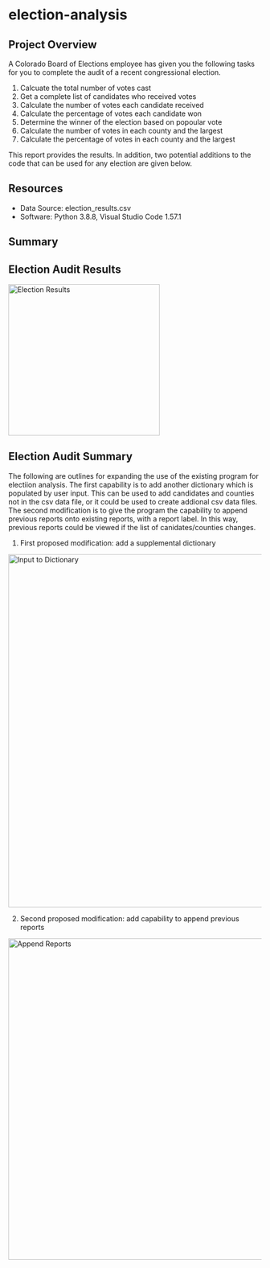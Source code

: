 # election-analysis

## Project Overview
A Colorado Board of Elections employee has given you the following tasks for you to complete the audit of a recent congressional election.

1.  Calcuate the total number of votes cast
2.  Get a complete list of candidates who received votes
3.  Calculate the number of votes each candidate received
4.  Calculate the percentage of votes each candidate won
5.  Determine the winner of the election based on popoular vote
6.  Calculate the number of votes in each county and the largest
7.  Calculate the percentage of votes in each county and the largest

This report provides the results.  In addition, two potential additions to the code that can be used for any election are given below.

## Resources

- Data Source: election_results.csv
- Software: Python 3.8.8, Visual Studio Code 1.57.1

## Summary

## Election Audit Results

<img width="301" alt="Election Results" src="https://user-images.githubusercontent.com/85037467/125122844-92b87380-e0bb-11eb-8d3f-3bbea296cedb.png">



## Election Audit Summary

The following are outlines for expanding the use of the existing program for electiion analysis.  The first capability is to add another dictionary which is populated by user input.  This can be used to add candidates and counties not in the csv data file, or it could be used to create addional csv data files.  The second modification is to give the program the capability to append previous reports onto existing reports, with a report label.  In this way, previous reports could be viewed if the list of canidates/counties changes.

1. First proposed modification:  add a supplemental dictionary

<img width="702" alt="Input to Dictionary" src="https://user-images.githubusercontent.com/85037467/125122265-ca72eb80-e0ba-11eb-8c7e-dd86fe03039d.png">


2. Second proposed modification:  add capability to append previous reports

<img width="639" alt="Append Reports" src="https://user-images.githubusercontent.com/85037467/125122281-d2329000-e0ba-11eb-8e88-ac76a6a6ce9c.png">






